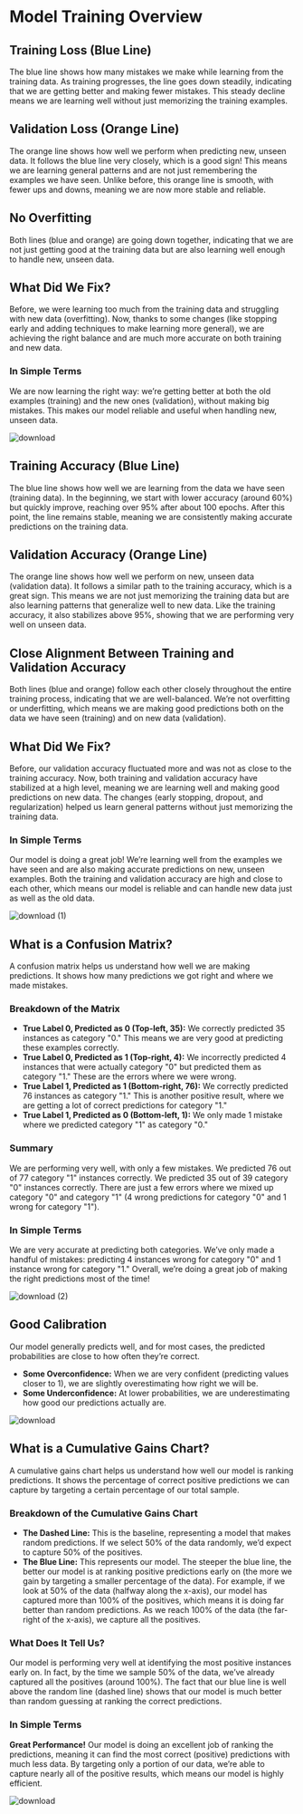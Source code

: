 # Model Training Overview

## Training Loss (Blue Line)
The blue line shows how many mistakes we make while learning from the training data. As training progresses, the line goes down steadily, indicating that we are getting better and making fewer mistakes. This steady decline means we are learning well without just memorizing the training examples.

## Validation Loss (Orange Line)
The orange line shows how well we perform when predicting new, unseen data. It follows the blue line very closely, which is a good sign! This means we are learning general patterns and are not just remembering the examples we have seen. Unlike before, this orange line is smooth, with fewer ups and downs, meaning we are now more stable and reliable.

## No Overfitting
Both lines (blue and orange) are going down together, indicating that we are not just getting good at the training data but are also learning well enough to handle new, unseen data.

## What Did We Fix?
Before, we were learning too much from the training data and struggling with new data (overfitting). Now, thanks to some changes (like stopping early and adding techniques to make learning more general), we are achieving the right balance and are much more accurate on both training and new data. 

### In Simple Terms
We are now learning the right way: we’re getting better at both the old examples (training) and the new ones (validation), without making big mistakes. This makes our model reliable and useful when handling new, unseen data.
 
![download](https://github.com/user-attachments/assets/9c919eb9-6ded-4691-bcfd-9da9a5a3f42c)

## Training Accuracy (Blue Line)
The blue line shows how well we are learning from the data we have seen (training data). In the beginning, we start with lower accuracy (around 60%) but quickly improve, reaching over 95% after about 100 epochs. After this point, the line remains stable, meaning we are consistently making accurate predictions on the training data.

## Validation Accuracy (Orange Line)
The orange line shows how well we perform on new, unseen data (validation data). It follows a similar path to the training accuracy, which is a great sign. This means we are not just memorizing the training data but are also learning patterns that generalize well to new data. Like the training accuracy, it also stabilizes above 95%, showing that we are performing very well on unseen data.

## Close Alignment Between Training and Validation Accuracy
Both lines (blue and orange) follow each other closely throughout the entire training process, indicating that we are well-balanced. We’re not overfitting or underfitting, which means we are making good predictions both on the data we have seen (training) and on new data (validation).

## What Did We Fix?
Before, our validation accuracy fluctuated more and was not as close to the training accuracy. Now, both training and validation accuracy have stabilized at a high level, meaning we are learning well and making good predictions on new data. The changes (early stopping, dropout, and regularization) helped us learn general patterns without just memorizing the training data.

### In Simple Terms
Our model is doing a great job! We’re learning well from the examples we have seen and are also making accurate predictions on new, unseen examples. Both the training and validation accuracy are high and close to each other, which means our model is reliable and can handle new data just as well as the old data.

![download (1)](https://github.com/user-attachments/assets/5880e4a9-8b39-4c2d-9c11-6be5bb649e69)


## What is a Confusion Matrix?
A confusion matrix helps us understand how well we are making predictions. It shows how many predictions we got right and where we made mistakes.

### Breakdown of the Matrix
- **True Label 0, Predicted as 0 (Top-left, 35):** We correctly predicted 35 instances as category "0." This means we are very good at predicting these examples correctly.
- **True Label 0, Predicted as 1 (Top-right, 4):** We incorrectly predicted 4 instances that were actually category "0" but predicted them as category "1." These are the errors where we were wrong.
- **True Label 1, Predicted as 1 (Bottom-right, 76):** We correctly predicted 76 instances as category "1." This is another positive result, where we are getting a lot of correct predictions for category "1."
- **True Label 1, Predicted as 0 (Bottom-left, 1):** We only made 1 mistake where we predicted category "1" as category "0."

### Summary
We are performing very well, with only a few mistakes. We predicted 76 out of 77 category "1" instances correctly. We predicted 35 out of 39 category "0" instances correctly. There are just a few errors where we mixed up category "0" and category "1" (4 wrong predictions for category "0" and 1 wrong for category "1").

### In Simple Terms
We are very accurate at predicting both categories. We’ve only made a handful of mistakes: predicting 4 instances wrong for category "0" and 1 instance wrong for category "1." Overall, we’re doing a great job of making the right predictions most of the time!

![download (2)](https://github.com/user-attachments/assets/a451c744-4367-4649-9f3e-7e04665a4f9c)

## Good Calibration
Our model generally predicts well, and for most cases, the predicted probabilities are close to how often they’re correct.
- **Some Overconfidence:** When we are very confident (predicting values closer to 1), we are slightly overestimating how right we will be.
- **Some Underconfidence:** At lower probabilities, we are underestimating how good our predictions actually are.

![download](https://github.com/user-attachments/assets/61def23b-1798-4dce-874a-e2dfdc8e9197)

## What is a Cumulative Gains Chart?
A cumulative gains chart helps us understand how well our model is ranking predictions. It shows the percentage of correct positive predictions we can capture by targeting a certain percentage of our total sample.

### Breakdown of the Cumulative Gains Chart
- **The Dashed Line:** This is the baseline, representing a model that makes random predictions. If we select 50% of the data randomly, we’d expect to capture 50% of the positives.
- **The Blue Line:** This represents our model. The steeper the blue line, the better our model is at ranking positive predictions early on (the more we gain by targeting a smaller percentage of the data). For example, if we look at 50% of the data (halfway along the x-axis), our model has captured more than 100% of the positives, which means it is doing far better than random predictions. As we reach 100% of the data (the far-right of the x-axis), we capture all the positives.

### What Does It Tell Us?
Our model is performing very well at identifying the most positive instances early on. In fact, by the time we sample 50% of the data, we’ve already captured all the positives (around 100%). The fact that our blue line is well above the random line (dashed line) shows that our model is much better than random guessing at ranking the correct predictions.

### In Simple Terms
**Great Performance!** Our model is doing an excellent job of ranking the predictions, meaning it can find the most correct (positive) predictions with much less data. By targeting only a portion of our data, we’re able to capture nearly all of the positive results, which means our model is highly efficient.

![download](https://github.com/user-attachments/assets/34ff4b9a-b084-4722-b6ab-7c7ac12c14c0)

